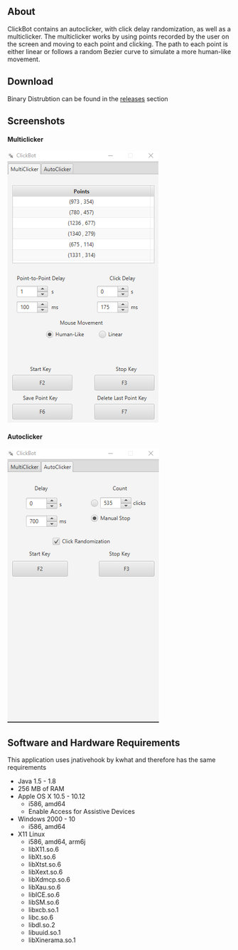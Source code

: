 ## About ##
ClickBot contains an autoclicker, with click delay randomization, as well as a multiclicker. The multiclicker works by using points 
recorded by the user on the screen and moving to each point and clicking. The path to each point is either linear or follows a random
Bezier curve to simulate a more human-like movement. 

## Download ##
Binary Distrubtion can be found in the [releases](https://github.com/amSangi/ClickBot/releases/) section

## Screenshots ##
#### Multiclicker ####
![Multiclicker_SS](/screenshots/Multiclicker_SS.png)

#### Autoclicker ####
![Autoclicker_SS](/screenshots/Autoclicker_SS.png)

## Software and Hardware Requirements ## 
This application uses jnativehook by kwhat and therefore has the same requirements
* Java 1.5 - 1.8
* 256 MB of RAM
* Apple OS X 10.5 - 10.12
    * i586, amd64
    * Enable Access for Assistive Devices
* Windows 2000 - 10
    * i586, amd64
* X11 Linux
    * i586, amd64, arm6j
    * libX11.so.6
    * libXt.so.6
    * libXtst.so.6
    * libXext.so.6
    * libXdmcp.so.6
    * libXau.so.6
    * libICE.so.6
    * libSM.so.6
    * libxcb.so.1
    * libc.so.6
    * libdl.so.2
    * libuuid.so.1
    * libXinerama.so.1
    
    
